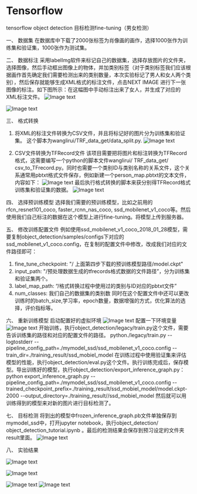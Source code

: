 # Tensorflow
tensorflow object  detection
目标检测fine-tuning（男女检测）

一、	数据集
在数据库中下载了2000张标签为肖像画的画作，选择1000张作为训练集和验证集，1000张作为测试集。

二、	数据标注
采用labelImg软件来标记自己的数据集，选择存放图片的文件夹，选择图像，然后手动框出图像上的物体，并加类别标签（对于类别标签我们应该根据画作首先确定我们需要检测出来的类别数量，本次实验标记了男人和女人两个类别），然后保存就能够生成XML格式的标注文件，点击NEXT IMAGE 进行下一张图像的标注。如下图所示：在这幅图中手动标注出来了女人，并生成了对应的XML标注文件。
![Image text](https://github.com/wanglirui/Tensorflow/blob/master/image/1.jpg)
 
![Image text](https://github.com/wanglirui/Tensorflow/blob/master/image/2.jpg)

三、	格式转换
1.	将XML的标注文件转换为CSV文件，并且将标记好的图片分为训练集和验证集。
这个脚本为wanglirui/TRF_data_get/data_split.py.
![Image text](https://github.com/wanglirui/Tensorflow/blob/master/image/3.jpg)

2.	CSV文件转换为TFRecord文件
该项目需要把将图片和标注转换为TFRecord格式，这需要编写一个python的脚本文件wanglirui/ TRF_data_get/ csv_to_TFrecord.py。同时也需要一个类别ID与类别名称的关系文件，这个关系通常用pbtxt格式文件保存，例如新建一个person_map.pbtxt的文本文件，内容如下：
![Image text](https://github.com/wanglirui/Tensorflow/blob/master/image/5.jpg)
最后执行格式转换的脚本来获分别得TFRecord格式训练集和验证集的数据。
![Image text](https://github.com/wanglirui/Tensorflow/blob/master/image/6.jpg)

四、	选择预训练模型
   选择我们需要的预训练模型，比如之前用的rfcn_resnet101_coco, faster_rcnn_nas_coco, ssd_mobilenet_v1_coco等。然后使用我们自己标注的数据在这个模型上进行fine-tuning。将模型上传到服务器。

五、	修改训练配置文件
例如使用ssd_mobilenet_v1_coco_2018_01_28模型，需要复制object_detection/samples/configs下对应的ssd_mobilenet_v1_coco.config，在复制的配置文件中修改，改成我们对应的文件路径即可：
1.	fine_tune_checkpoint: "/ 上面第四步下载的预训练模型路径/model.ckpt" 
2.	input_path: "/预处理数据生成的tfrecords格式数据的文件路径”，分为训练集和验证集两个。
3.	label_map_path: “/格式转换过程中使用过的类别与ID对应的pbtxt文件” 
4.	num_classes: 我们自己的数据集的类别数
同时在这个配置文件中还可以更改训练时的batch_size,学习率，epoch数量，数据增强的方式，优化算法的选择，评价指标等。

六、	重新训练模型
启动配置好的虚拟环境
![Image text](https://github.com/wanglirui/Tensorflow/blob/master/image/7.jpg)
配置一下环境变量
![Image text](https://github.com/wanglirui/Tensorflow/blob/master/image/8.jpg)
开始训练，执行object_detection/legacy/train.py这个文件，需要告诉训练集的路径和对应的配置文件的路径。
python./legacy/train.py --logtostderr --pipeline_config_path=./mymodel_ssd/ssd_mobilenet_v1_coco.config  --train_dir=./training_result/ssd_mobiel_model
在训练过程中使用验证集来评估模型的性能，执行object_detection/eval.py这个文件。执行训练完成后，保存模型。导出训练好的模型，执行object_detection/export_inference_graph.py：
python export_inference_graph.py --pipeline_config_path=./mymodel_ssd/ssd_mobilenet_v1_coco.config --trained_checkpoint_prefix=./training_result/ssd_mobiel_model/model.ckpt-2000 --output_directory=./training_result//ssd_mobiel_model
然后就可以用训练得到的模型来对新的图片进行目标检测了。

七、	目标检测
 将到出的模型中frozen_inference_graph.pb文件单独保存到mymodel_ssd中，打开jupyter notebook，执行object_detection/
object_detection_tutorial.ipynb 。最后的检测结果会保存到预习设定的文件夹result里面。
 ![Image text](https://github.com/wanglirui/Tensorflow/blob/master/image/9.jpg)
 
八、	实验结果
 
  ![Image text](https://github.com/wanglirui/Tensorflow/blob/master/image/13.jpg)
 
  ![Image text](https://github.com/wanglirui/Tensorflow/blob/master/image/10.jpg)
  
 ![Image text](https://github.com/wanglirui/Tensorflow/blob/master/image/11.jpg)
  ![Image text](https://github.com/wanglirui/Tensorflow/blob/master/image/12.jpg)
